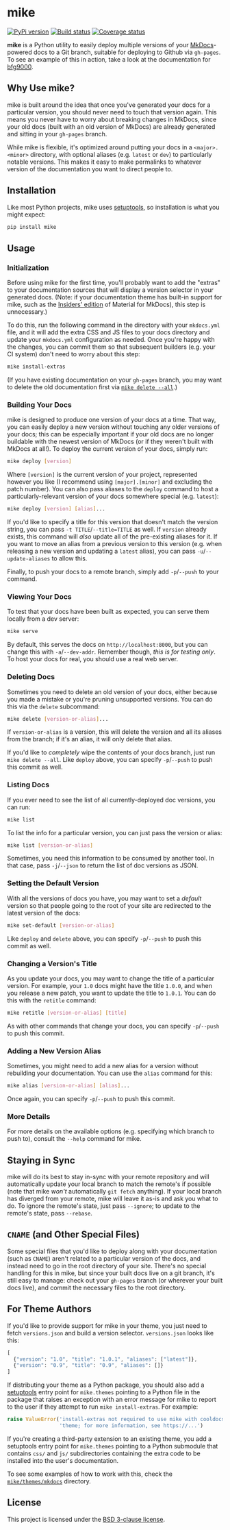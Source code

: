 # mike

[![PyPi version][pypi-image]][pypi-link]
[![Build status][ci-image]][ci-link]
[![Coverage status][codecov-image]][codecov-link]

**mike** is a Python utility to easily deploy multiple versions of your
[MkDocs](http://www.mkdocs.org)-powered docs to a Git branch, suitable for
deploying to Github via `gh-pages`. To see an example of this in action, take a
look at the documentation for [bfg9000][bfg9000].

## Why Use mike?

mike is built around the idea that once you've generated your docs for a
particular version, you should never need to touch that version again. This
means you never have to worry about breaking changes in MkDocs, since your old
docs (built with an old version of MkDocs) are already generated and sitting in
your `gh-pages` branch.

While mike is flexible, it's optimized around putting your docs in a
`<major>.<minor>` directory, with optional aliases (e.g. `latest` or `dev`) to
particularly notable versions. This makes it easy to make permalinks to whatever
version of the documentation you want to direct people to.

## Installation

Like most Python projects, mike uses [setuptools][setuptools], so installation
is what you might expect:

```sh
pip install mike
```

## Usage

### Initialization

Before using mike for the first time, you'll probably want to add the "extras"
to your documentation sources that will display a version selector in your
generated docs. (Note: if your documentation theme has built-in support for
mike, such as the [Insiders' edition][material-insiders] of Material for
MkDocs), this step is unnecessary.)

To do this, run the following command in the directory with your `mkdocs.yml`
file, and it will add the extra CSS and JS files to your docs directory and
update your `mkdocs.yml` configuration as needed. Once you're happy with the
changes, you can commit them so that subsequent builders (e.g. your CI system)
don't need to worry about this step:

```sh
mike install-extras
```

(If you have existing documentation on your `gh-pages` branch, you may want to
delete the old documentation first via [`mike delete --all`](#deleting-docs).)

### Building Your Docs

mike is designed to produce one version of your docs at a time. That way, you
can easily deploy a new version without touching any older versions of your
docs; this can be especially important if your old docs are no longer buildable
with the newest version of MkDocs (or if they weren't built with MkDocs at
all!). To deploy the current version of your docs, simply run:

```sh
mike deploy [version]
```

Where `[version]` is the current version of your project, represented however
you like (I recommend using `[major].[minor]` and excluding the patch
number). You can also pass aliases to the `deploy` command to host a
particularly-relevant version of your docs somewhere special (e.g. `latest`):

```sh
mike deploy [version] [alias]...
```

If you'd like to specify a title for this version that doesn't match the version
string, you can pass `-t TITLE`/`--title=TITLE` as well. If `version` already
exists, this command will *also* update all of the pre-existing aliases for it.
If you want to move an alias from a previous version to this version (e.g. when
releasing a new version and updating a `latest` alias), you can pass
`-u`/`--update-aliases` to allow this.

Finally, to push your docs to a remote branch, simply add `-p`/`--push` to your
command.

### Viewing Your Docs

To test that your docs have been built as expected, you can serve them locally
from a dev server:

```sh
mike serve
```

By default, this serves the docs on `http://localhost:8000`, but you can
change this with `-a`/`--dev-addr`. Remember though, *this is for testing only*.
To host your docs for real, you should use a real web server.

### Deleting Docs

Sometimes you need to delete an old version of your docs, either because you
made a mistake or you're pruning unsupported versions. You can do this via the
`delete` subcommand:

```sh
mike delete [version-or-alias]...
```

If `version-or-alias` is a version, this will delete the version and all its
aliases from the branch; if it's an alias, it will only delete that alias.

If you'd like to *completely* wipe the contents of your docs branch, just run
`mike delete --all`. Like `deploy` above, you can specify `-p`/`--push` to
push this commit as well.

### Listing Docs

If you ever need to see the list of all currently-deployed doc versions, you can
run:

```sh
mike list
```

To list the info for a particular version, you can just pass the version or
alias:

```sh
mike list [version-or-alias]
```

Sometimes, you need this information to be consumed by another tool. In that
case, pass `-j`/`--json` to return the list of doc versions as JSON.

### Setting the Default Version

With all the versions of docs you have, you may want to set a *default* version
so that people going to the root of your site are redirected to the latest
version of the docs:

```sh
mike set-default [version-or-alias]
```

Like `deploy` and `delete` above, you can specify `-p`/`--push` to push this
commit as well.

### Changing a Version's Title

As you update your docs, you may want to change the title of a particular
version. For example, your `1.0` docs might have the title `1.0.0`, and when you
release a new patch, you want to update the title to `1.0.1`. You can do this
with the `retitle` command:

```sh
mike retitle [version-or-alias] [title]
```

As with other commands that change your docs, you can specify `-p`/`--push` to
push this commit.

### Adding a New Version Alias

Sometimes, you might need to add a new alias for a version without rebuilding
your documentation. You can use the `alias` command for this:

```sh
mike alias [version-or-alias] [alias]...
```

Once again, you can specify `-p`/`--push` to push this commit.

### More Details

For more details on the available options (e.g. specifying which branch to push
to), consult the `--help` command for mike.

## Staying in Sync

mike will do its best to stay in-sync with your remote repository and will
automatically update your local branch to match the remote's if possible (note
that mike *won't* automatically `git fetch` anything). If your local branch has
diverged from your remote, mike will leave it as-is and ask you what to do. To
ignore the remote's state, just pass `--ignore`; to update to the remote's
state, pass `--rebase`.

## `CNAME` (and Other Special Files)

Some special files that you'd like to deploy along with your documentation (such
as `CNAME`) aren't related to a particular version of the docs, and instead need
to go in the root directory of your site. There's no special handling for this
in mike, but since your built docs live on a git branch, it's still easy to
manage: check out your `gh-pages` branch (or wherever your built docs
live), and commit the necessary files to the root directory.

## For Theme Authors

If you'd like to provide support for mike in your theme, you just need to
fetch `versions.json` and build a version selector. `versions.json` looks like
this:

```js
[
  {"version": "1.0", "title": "1.0.1", "aliases": ["latest"]},
  {"version": "0.9", "title": "0.9", "aliases": []}
]
```

If distributing your theme as a Python package, you should also add a
[setuptools][setuptools] entry point for `mike.themes` pointing to a Python file
in the package that raises an exception with an error message for mike to report
to the user if they attempt to run `mike install-extras`. For example:

```python
raise ValueError('install-extras not required to use mike with cooldocs '
                 'theme; for more information, see https://...')
```

If you're creating a third-party extension to an existing theme, you add a
setuptools entry point for `mike.themes` pointing to a Python submodule that
contains `css/` and `js/` subdirectories containing the extra code to be
installed into the user's documentation.

To see some examples of how to work with this, check the
[`mike/themes/mkdocs`](mike/themes/mkdocs) directory.

## License

This project is licensed under the [BSD 3-clause license](LICENSE).

[pypi-image]: https://img.shields.io/pypi/v/mike.svg
[pypi-link]: https://pypi.python.org/pypi/mike
[ci-image]: https://github.com/jimporter/mike/workflows/build/badge.svg
[ci-link]: https://github.com/jimporter/mike/actions?query=branch%3Amaster+workflow%3Abuild
[codecov-image]: https://codecov.io/gh/jimporter/mike/branch/master/graph/badge.svg
[codecov-link]: https://codecov.io/gh/jimporter/mike

[bfg9000]: https://jimporter.github.io/bfg9000
[material-insiders]: https://squidfunk.github.io/mkdocs-material/insiders/
[setuptools]: https://pythonhosted.org/setuptools/
